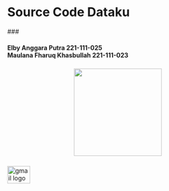 <h1 align="left">Source Code Dataku</h1>
###

<h4 align="left">Elby Anggara Putra 221-111-025<br>Maulana Fharuq Khasbullah 221-111-023</h4>

###

###

<div align="center">
  <img height="200" src="https://media.giphy.com/media/8oXf8IasAjqrzPyXSt/giphy-downsized-large.gif"  />
</div>

###

<div align="left">
  <a href="221111023@mhs.stiki.ac.id" target="_blank">
    <img src="https://raw.githubusercontent.com/maurodesouza/profile-readme-generator/master/src/assets/icons/social/gmail/default.svg" width="52" height="40" alt="gmail logo"  />
  </a>
</div>

###
